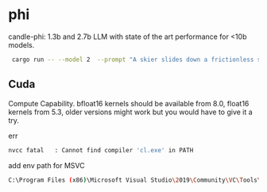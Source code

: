 # phi

candle-phi: 1.3b and 2.7b LLM with state of the art performance for &lt;10b models.

```sh
 cargo run -- --model 2  --prompt "A skier slides down a frictionless slope of height 40m and length 80m. What's the skier speed at the bottom?"
```

## Cuda

Compute Capability.
bfloat16 kernels should be available from 8.0, float16 kernels from 5.3, older versions might work but you would have to give it a try.

err
```sh
nvcc fatal   : Cannot find compiler 'cl.exe' in PATH
```
add env path for MSVC  
```sh
C:\Program Files (x86)\Microsoft Visual Studio\2019\Community\VC\Tools\MSVC\14.29.30133\bin\Hostx64\x64
```